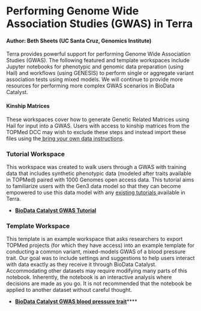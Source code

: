 # Performing Genome Wide Association Studies \(GWAS\) in Terra

#### Author: Beth Sheets \(UC Santa Cruz, Genomics Institute\)

Terra provides powerful support for performing Genome Wide Association Studies \(GWAS\). The following featured and template workspaces include Jupyter notebooks for phenotypic and genomic data preparation \(using Hail\) and workflows \(using GENESIS\) to perform single or aggregate variant association tests using mixed models. We will continue to provide more resources for performing more complex GWAS scenarios in BioData Catalyst. 

####  Kinship Matrices

These workspaces cover how to generate Genetic Related Matrices using Hail for input into a GWAS. Users with access to kinship matrices from the TOPMed DCC may wish to exclude these steps and instead import these files using the[ bring your own data instructions](https://bdcatalyst.gitbook.io/biodata-catalyst-documentation/analyze-data/terra/using-your-own-data-with-terra). 

### Tutorial Workspace

This workspace was created to walk users through a GWAS with training data that includes synthetic phenotypic data \(modeled after traits available in TOPMed\) paired with 1000 Genomes open access data. This tutorial aims to familiarize users with the Gen3 data model so that they can become empowered to use this data model with any [existing tutorials ](https://app.terra.bio/#library/showcase)available in Terra. 

* [**BioData Catalyst GWAS Tutorial**](https://terra.biodatacatalyst.nhlbi.nih.gov/#workspaces/biodata-catalyst/BioData%20Catalyst%20GWAS%201000%20Genomes%20Tutorial)

### Template Workspace

This template is an example workspace that asks researchers to export TOPMed projects \(for which they have access\) into an example template for conducting a common variant, mixed-models GWAS of a blood pressure trait. Our goal was to include settings and suggestions to help users interact with data exactly as they receive it through BioData Catalyst.  Accommodating other datasets may require modifying many parts of this notebook. Inherently, the notebook is an interactive analysis where decisions are made as you go. It is not recommended that the notebook be applied to another dataset without careful thought.

* [**BioData Catalyst GWAS blood pressure trait**](https://terra.biodatacatalyst.nhlbi.nih.gov/#workspaces/biodata-catalyst/BioData%20Catalyst%20GWAS%20blood%20pressure%20trait)\*\*\*\*



